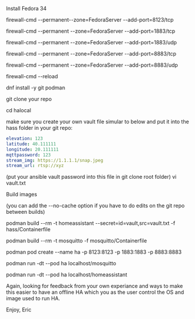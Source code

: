 Install Fedora 34

firewall-cmd --permanent--zone=FedoraServer --add-port=8123/tcp 

firewall-cmd --permanent --zone=FedoraServer --add-port=1883/tcp

firewall-cmd --permanent --zone=FedoraServer --add-port=1883/udp

firewall-cmd --permanent --zone=FedoraServer --add-port=8883/tcp

firewall-cmd --permanent --zone=FedoraServer --add-port=8883/udp

firewall-cmd --reload

dnf install -y git podman

git clone your repo

cd halocal

make sure you create your own vault file simular to below and put it into the hass folder in your git repo:
```yaml
elevation: 123
latitude: 40.111111
longitude: 20.111111
mqttpassword: 123
stream_img: https://1.1.1.1/snap.jpeg
stream_url: rtsp://xyz
```

(put your ansible vault password into this file in git clone root folder)
vi vault.txt

Build images

(you can add the --no-cache option if you have to do edits on the git repo between builds)

podman build --rm -t homeassistant --secret=id=vault,src=vault.txt -f hass/Containerfile

podman build --rm -t mosquitto -f mosquitto/Containerfile

podman pod create --name ha -p 8123:8123 -p 1883:1883 -p 8883:8883

podman run -dt --pod ha localhost/mosquitto

podman run -dt --pod ha localhost/homeassistant


Again, looking for feedback from your own experiance and ways to make this easier to have an offline HA which you as the user control the OS and image used to run HA.

Enjoy,
Eric
